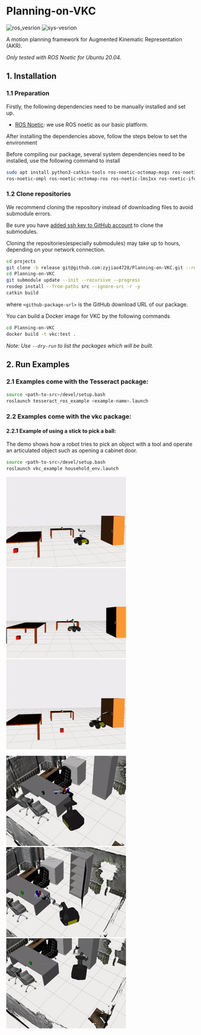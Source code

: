 # Planning-on-VKC

![ros_vesrion](https://img.shields.io/badge/ROS-Noetic-blue) ![sys-vesrion](https://img.shields.io/badge/Ubuntu-20.04-blue) 

A motion planning framework for Augmented Kinematic Representation (AKR).

*Only tested with ROS Noetic for Ubuntu 20.04.*

## 1. Installation


### 1.1 Preparation
Firstly, the following dependencies need to be manually installed and set up.
- [ROS Noetic](http://wiki.ros.org/noetic/Installation): we use ROS noetic as our basic platform.
<!-- - [Gurobi Optimizer](https://www.gurobi.com/downloads/gurobi-optimizer-eula/): For Gurobi download and licensed, you need to register an account first (Free academic use if you have an .edu email). Detailed installation documentation is available [here](https://www.gurobi.com/documentation/). -->

After installing the dependencies above, follow the steps below to set the environment

Before compiling our package, several system dependencies need to be installed, use the following command to install

```bash
sudo apt install python3-catkin-tools ros-noetic-octomap-msgs ros-noetic-octomap \
ros-noetic-ompl ros-noetic-octomap-ros ros-noetic-lms1xx ros-noetic-ifopt
```

### 1.2 Clone repositories

We recommend cloning the repository instead of downloading files to avoid submodule errors.

Be sure you have [added ssh key to GitHub account](https://docs.github.com/en/authentication/connecting-to-github-with-ssh/adding-a-new-ssh-key-to-your-github-account) to clone the submodules.

Cloning the repositories(especially submodules) may take up to hours, depending on your network connection.

```bash
cd projects
git clone -b release git@github.com:zyjiao4728/Planning-on-VKC.git --recurse-submodules
cd Planning-on-VKC
git submodule update --init --recursive --progress
rosdep install --from-paths src --ignore-src -r -y
catkin build
```

where `<github-package-url>` is the GitHub download URL of our package.

You can build a Docker image for VKC by the following commands
```bash
cd Planning-on-VKC
docker build -t vkc:test .
```

*Note: Use `--dry-run` to list the packages which will be built.*



## 2. Run Examples

### 2.1 Examples come with the Tesseract package:

``` bash
source <path-to-src>/devel/setup.bash
roslaunch tesseract_ros_example <example-name>.launch
```

### 2.2 Examples come with the vkc package:

#### 2.2.1 Example of using a stick to pick a ball:
The demo shows how a robot tries to pick an object with a tool and operate an articulated object such as opening a cabinet door.
``` bash
source <path-to-src>/devel/setup.bash
roslaunch vkc_example household_env.launch
```
![image](./src/pictures/vkc_pick_stick.gif)   ![image](./src/pictures/vkc_move_ball_with_stick.gif)    ![image](./src/pictures/vkc_open_cabinet_door.gif)

![image](./src/pictures/vkc_big_task_move_cup_with_plate.gif)    ![image](./src/pictures/vkc_big_task_move_all_cups_with_plate_into_cabinet.gif)    ![image](./src/pictures/vkc_big_task_move_chair_away_from_path_way.gif)

